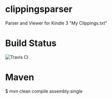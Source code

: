 clippingsparser
===============
Parser and Viewer for Kindle 3 "My Clippings.txt"

Build Status
===================
![Travis CI](https://travis-ci.org/Treehopper/clippingsparser.png?branch=master "Build Status")

Maven
===================
$ mvn clean compile assembly:single
